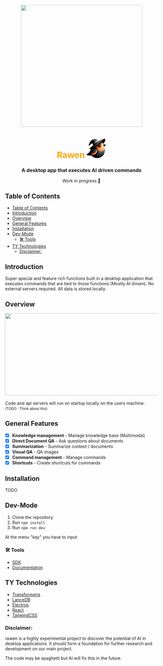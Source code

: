 <center>
<div style="display:flex;justify-content:center; ">
  <img src="https://i.ibb.co/0VL8HP5/pilot.png" width="400" height="400" />
</div>
<h1 style="color:orange">
 Rawen 
<img src="public/mainlogo.png" width="64" height="64" />
</h1>

### A desktop app that executes AI driven commands

Work in progress 🚧

</center>

## Table of Contents

- [Table of Contents](#table-of-contents)
- [Introduction](#introduction)
- [Overview](#overview)
- [General Features](#general-features)
- [Installation](#installation)
- [Dev-Mode](#dev-mode)
  - [🛠️ Tools](#️-tools)
- [TY Technologies](#ty-technologies)
  - [Disclaimer:](#disclaimer)

## Introduction

Super special and feature rich functions built in a desktop application that executes commands that are tied to those functions (Mostly AI driven).
No external servers required. All data is stored locally.

## Overview

<img src="https://i.ibb.co/Wx4wgKK/overview.png" width="550" height="270" />

Code and api servers will run on startup locally on the users machine. <br> <small>(TODO : Think about this) </small>

## General Features

- [x] **Knowledge management** - Manage knowledge base (Multimodal)
- [x] **Direct Document QA** - Ask questions about documents
- [x] **Summarization** - Summarize context / documents
- [x] **Visual QA** - QA images
- [x] **Command management** - Manage commands
- [x] **Shortcuts** - Create shortcuts for commands

## Installation

TODO

## Dev-Mode

1. Clone the repository
2. Run `npm install`
3. Run `npm run dev`

At the menu "key" you have to input

### 🛠️ Tools

- [SDK](https://github.com/NexTech-Fusion/Rawen-command-maker)
- [Documentation](https://docs.rawen.io)

## TY Technologies

- [Transformerjs](https://github.com/xenova/transformers.js)
- [LanceDB](https://github.com/lancedb/lancedb)
- [Electron](https://www.electronjs.org/)
- [React](https://reactjs.org/)
- [TailwindCSS](https://tailwindcss.com/)

### Disclaimer:

rawen is a highly experimental project to discover the potential of AI in desktop applications. It should form a foundation for further research and development on our main project.

The code may be spaghetti but AI will fix this in the future.
